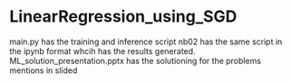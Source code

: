 # LinearRegression_using_SGD
main.py has the training and inference script
nb02 has the same script in the ipynb format whcih has the results generated.
ML_solution_presentation.pptx has the solutioning for the problems mentions in slided
